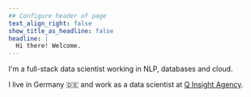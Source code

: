 ```yaml
---
## Configure header of page
text_align_right: false
show_title_as_headline: false
headline: |
  Hi there! Welcome.
---
```


<!-- this is a subheadline -->
I'm a full-stack data scientist working in NLP, databases and cloud. 

I live in Germany :de: and work as a data scientist at [Q Insight Agency](teamq.de).
